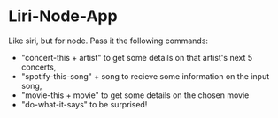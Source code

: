 # Liri-Node-App
Like siri, but for node. Pass it the following commands:
 - "concert-this + artist" to get some details on that artist's next 5 concerts,
 - "spotify-this-song" + song to recieve some information on the input song,
 - "movie-this + movie" to get some details on the chosen movie
 - "do-what-it-says" to be surprised!
